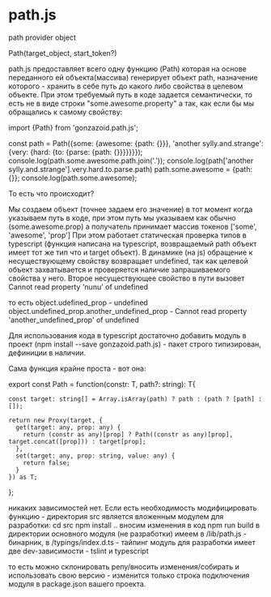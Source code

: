 # path.js
path provider object

Path(target_object, start_token?)

path.js предоставляет всего одну функцию (Path) которая на основе переданного ей объекта(массива) генерирует объект path, назначение которого - хранить в себе путь до какого либо свойства в целевом объекте.
При этом требуемый путь в коде задается семантически, то есть не в виде строки "some.awesome.property" а так, как если бы мы обращались к самому свойству:

import {Path} from 'gonzazoid.path.js';

const path = Path({some: {awesome: {path: {}}}, 'another sylly.and.strange': {very: {hard: {to: {parse: {path: {}}}}}}});
console.log(path.some.awesome.path.join('.'));
console.log(path['another sylly.and.strange'].very.hard.to.parse.path)
path.some.awesome = {path: {}};
console.log(path.some.awesome);

То есть что происходит?

Мы создаем объект (точнее задаем его значение) в тот момент когда указываем путь в коде, при этом путь мы указываем как обычно (some.awesome.prop) а получатель принимает массив токенов ['some', 'awesome', 'prop']
При этом работает статическая проверка типов в typescript (функция написана на typescript, возвращаемый path объект имеет тот же тип что и target объект). В динамике (на js) обращение к несуществующему свойству возвращает undefined, так как целевой объект захватывается и проверяется наличие запрашиваемого свойства у него. Второе несуществующее свойство в пути вызовет Cannot read property 'nunu' of undefined

то есть
object.udefined_prop - undefined
object.undefined_prop.another_undefined_prop - Cannot read property 'another_undefined_prop' of undefined

Для использования кода в typescript достаточно добавить модуль в проект (npm install --save gonzazoid.path.js) - пакет строго типизирован, дефиниции в наличии.

Сама функция крайне проста - вот она:

export const Path = function<T>(constr: T, path?: string): T{

    const target: string[] = Array.isArray(path) ? path : (path ? [path] : []);

    return new Proxy(target, {
      get(target: any, prop: any) {
        return (constr as any)[prop] ? Path((constr as any)[prop], target.concat([prop])) : target[prop];
      },
      set(target: any, prop: string, value: any) {
        return false;
      }
    }) as T;
};

никаких зависимостей нет.
Если есть необходимость модифицировать функцию - директория src является вложенным модулем для разработки:
cd src
npm install
.. вносим изменения в код
npm run build
в директории основного модуля (не разработки) имеем в /lib/path.js - бинарник, в /typings/index.d.ts - тайпинг
модуль для разработки имеет две dev-зависимости - tslint и typescript

то есть можно склонировать репу/вносить изменения/собирать и использовать свою версию - изменится только строка подключения модуля в package.json вашего проекта.
